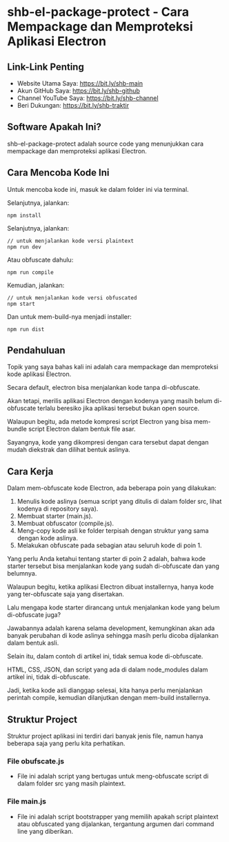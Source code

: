 # shb-el-package-protect - Cara Mempackage dan Memproteksi Aplikasi Electron

## Link-Link Penting

- Website Utama Saya: https://bit.ly/shb-main
- Akun GitHub Saya: https://bit.ly/shb-github
- Channel YouTube Saya: https://bit.ly/shb-channel
- Beri Dukungan: https://bit.ly/shb-traktir

## Software Apakah Ini?

shb-el-package-protect adalah source code yang menunjukkan cara mempackage dan memproteksi aplikasi Electron.

## Cara Mencoba Kode Ini

Untuk mencoba kode ini, masuk ke dalam folder ini via terminal.

Selanjutnya, jalankan:

```
npm install
```

 Selanjutnya, jalankan:

```
// untuk menjalankan kode versi plaintext
npm run dev
```

Atau obfuscate dahulu:

```
npm run compile
```

Kemudian, jalankan:

```
// untuk menjalankan kode versi obfuscated
npm start 
```

Dan untuk mem-build-nya menjadi installer:

```
npm run dist 
```

## Pendahuluan

Topik yang saya bahas kali ini adalah cara mempackage dan memproteksi kode aplikasi Electron.

Secara default, electron bisa menjalankan kode tanpa di-obfuscate.

Akan tetapi, merilis aplikasi Electron dengan kodenya yang masih belum di-obfuscate terlalu beresiko jika aplikasi tersebut bukan open source.

Walaupun begitu, ada metode kompresi script Electron yang bisa mem-bundle script Electron dalam bentuk file asar.

Sayangnya, kode yang dikompresi dengan cara tersebut dapat dengan mudah diekstrak dan dilihat bentuk aslinya.

## Cara Kerja

Dalam mem-obfuscate kode Electron, ada beberapa poin yang dilakukan:

1. Menulis kode aslinya (semua script yang ditulis di dalam folder src, lihat kodenya di repository saya).
2. Membuat starter (main.js).
3. Membuat obfuscator (compile.js).
4. Meng-copy kode asli ke folder terpisah dengan struktur yang sama dengan kode aslinya.
5. Melakukan obfuscate pada sebagian atau seluruh kode di poin 1.

Yang perlu Anda ketahui tentang starter di poin 2 adalah, bahwa kode starter tersebut bisa menjalankan kode yang sudah di-obfuscate dan yang belumnya.

Walaupun begitu, ketika aplikasi Electron dibuat installernya, hanya kode yang ter-obfuscate saja yang disertakan.

Lalu mengapa kode starter dirancang untuk menjalankan kode yang belum di-obfuscate juga?

Jawabannya adalah karena selama development, kemungkinan akan ada banyak perubahan di kode aslinya sehingga masih perlu dicoba dijalankan dalam bentuk asli.

Selain itu, dalam contoh di artikel ini, tidak semua kode di-obfuscate.

HTML, CSS, JSON, dan script yang ada di dalam node_modules dalam artikel ini, tidak di-obfuscate.

Jadi, ketika kode asli dianggap selesai, kita hanya perlu menjalankan perintah compile, kemudian dilanjutkan dengan mem-build installernya.

## Struktur Project

Struktur project aplikasi ini terdiri dari banyak jenis file, namun hanya beberapa saja yang perlu kita perhatikan.

### File obufscate.js

- File ini adalah script yang bertugas untuk meng-obfuscate script di dalam folder src yang masih plaintext.

### File main.js

- File ini adalah script bootstrapper yang memilih apakah script plaintext atau obfuscated yang dijalankan, tergantung argumen dari command line yang diberikan.